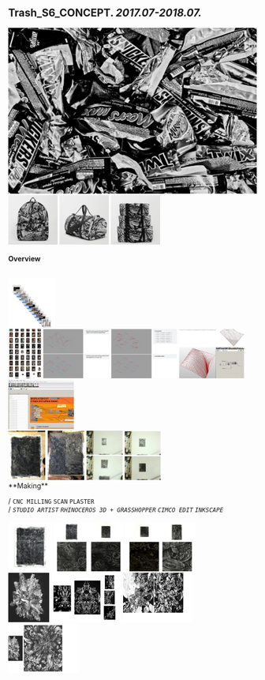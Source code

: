 
## Trash_S6_CONCEPT. _2017.07-2018.07._  
![Trash_S6_CONCEPT](/projects/Trash_S6_CONCEPT/100.jpg)<a href="https://ewwgene.github.io/projects/Trash_S6_CONCEPT/101.jpg"><img src="/projects/Trash_S6_CONCEPT/101.jpg" height="100"></a> <a href="https://ewwgene.github.io/projects/Trash_S6_CONCEPT/102.jpg"><img src="/projects/Trash_S6_CONCEPT/102.jpg" height="100"></a> <a href="https://ewwgene.github.io/projects/Trash_S6_CONCEPT/103.jpg"><img src="/projects/Trash_S6_CONCEPT/103.jpg" height="100"></a> 
<br>  
**Overview**  
 
<br>
<a href="https://ewwgene.github.io/projects/Trash_S6_CONCEPT/Making/309.jpg"><img src="/projects/Trash_S6_CONCEPT/Making/309.jpg" height="100"></a> <br><a href="https://ewwgene.github.io/projects/Trash_S6_CONCEPT/Making/407.jpg"><img src="/projects/Trash_S6_CONCEPT/Making/407.jpg" height="100"></a> <a href="https://ewwgene.github.io/projects/Trash_S6_CONCEPT/Making/411.jpg"><img src="/projects/Trash_S6_CONCEPT/Making/411.jpg" height="100"></a> <a href="https://ewwgene.github.io/projects/Trash_S6_CONCEPT/Making/413.jpg"><img src="/projects/Trash_S6_CONCEPT/Making/413.jpg" height="100"></a> <a href="https://ewwgene.github.io/projects/Trash_S6_CONCEPT/Making/415.jpg"><img src="/projects/Trash_S6_CONCEPT/Making/415.jpg" height="100"></a> <a href="https://ewwgene.github.io/projects/Trash_S6_CONCEPT/Making/417.jpg"><img src="/projects/Trash_S6_CONCEPT/Making/417.jpg" height="100"></a> <br><a href="https://ewwgene.github.io/projects/Trash_S6_CONCEPT/Making/613.jpg"><img src="/projects/Trash_S6_CONCEPT/Making/613.jpg" height="100"></a> <a href="https://ewwgene.github.io/projects/Trash_S6_CONCEPT/Making/614.jpg"><img src="/projects/Trash_S6_CONCEPT/Making/614.jpg" height="100"></a> <a href="https://ewwgene.github.io/projects/Trash_S6_CONCEPT/Making/615.jpg"><img src="/projects/Trash_S6_CONCEPT/Making/615.jpg" height="100"></a> <a href="https://ewwgene.github.io/projects/Trash_S6_CONCEPT/Making/617.jpg"><img src="/projects/Trash_S6_CONCEPT/Making/617.jpg" height="100"></a> <br>  
**Making**  
  
/
`CNC MILLING` `SCAN` `PLASTER`   
/
_`STUDIO ARTIST`_ _`RHINOCEROS 3D + GRASSHOPPER`_ _`CIMCO EDIT`_ _`INKSCAPE`_   
<br>
<a href="https://ewwgene.github.io/projects/Trash_S6_CONCEPT/301.jpg"><img src="/projects/Trash_S6_CONCEPT/301.jpg" height="100"></a> <a href="https://ewwgene.github.io/projects/Trash_S6_CONCEPT/303.jpg"><img src="/projects/Trash_S6_CONCEPT/303.jpg" height="100"></a> <a href="https://ewwgene.github.io/projects/Trash_S6_CONCEPT/305.jpg"><img src="/projects/Trash_S6_CONCEPT/305.jpg" height="100"></a> 
<br>
<a href="https://ewwgene.github.io/projects/Trash_S6_CONCEPT/401.jpg"><img src="/projects/Trash_S6_CONCEPT/401.jpg" height="100"></a> <a href="https://ewwgene.github.io/projects/Trash_S6_CONCEPT/403.jpg"><img src="/projects/Trash_S6_CONCEPT/403.jpg" height="100"></a> <a href="https://ewwgene.github.io/projects/Trash_S6_CONCEPT/405.jpg"><img src="/projects/Trash_S6_CONCEPT/405.jpg" height="100"></a> <a href="https://ewwgene.github.io/projects/Trash_S6_CONCEPT/407.jpg"><img src="/projects/Trash_S6_CONCEPT/407.jpg" height="100"></a> 
